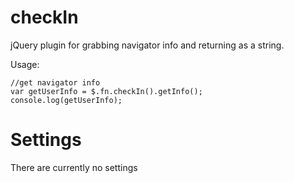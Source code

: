checkIn
========
jQuery plugin for grabbing navigator info and returning as a string.

Usage:
	
    //get navigator info
	var getUserInfo = $.fn.checkIn().getInfo();
	console.log(getUserInfo);

Settings
========

There are currently no settings